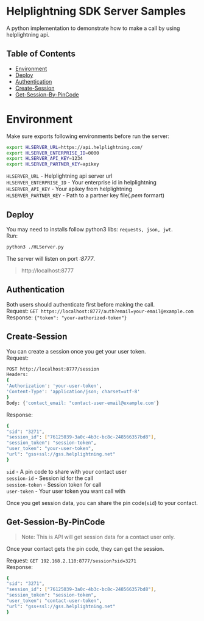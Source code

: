 # Helplightning SDK Server Samples

A python implementation to demonstrate how to make a call by using helplightning api.  

## Table of Contents
-  [Environment](#environment)
-  [Deploy](#deploy)
-  [Authentication](#authentication)
-  [Create-Session](#create-session)
- [Get-Session-By-PinCode](#Get-Session-By-PinCode)

# Environment

Make sure exports following environments before run the server:
```sh
export HLSERVER_URL=https://api.helplightning.com/
export HLSERVER_ENTERPRISE_ID=0000
export HLSERVER_API_KEY=1234
export HLSERVER_PARTNER_KEY=apikey
```
`HLSERVER_URL` - Helplightning api server url  
`HLSERVER_ENTERPRISE_ID` - Your enterprise id in helplightning  
`HLSERVER_API_KEY` - Your apikey from helplightning  
`HLSERVER_PARTNER_KEY` - Path to a partner key file(*.pem* formart)  

## Deploy
You may need to installs follow python3 libs: `requests, json, jwt`.  
Run:
```sh
python3 ./HLServer.py
```
The server will listen on port *:8777*. 
> http://localhost:8777

## Authentication

Both users should authenticate first before making the call.  
Request: `GET https://localhost:8777/auth?email=your-email@example.com`  
Response:  `{"token": "your-authorized-token"}`  

## Create-Session

You can create a session once you get your user token.  
Request: 
```sh
POST http://localhost:8777/session
Headers: 
{
'Authorization': 'your-user-token', 
'Content-Type': 'application/json; charset=utf-8'
}
Body: {'contact_email: "contact-user-email@example.com'}
```
Response:
```sh
{
"sid": "3271",
"session_id": ["76125039-3a0c-4b3c-bc8c-248566357bd8"],
"session_token": "session-token",
"user_token": "your-user-token",
"url": "gss+ssl://gss.helplightning.net"
}
```
`sid` - A pin code to share with your contact user  
`session-id` - Session id for the call  
`session-token` - Session token for call  
`user-token` - Your user token you want call with

Once you get session data, you can share the pin code(`sid`) to your contact. 
 
## Get-Session-By-PinCode

> Note: This is API will get session data for a contact user only.

Once your contact gets the pin code, they can get the session.  

Request: `GET 192.168.2.110:8777/session?sid=3271`  
Response:
```sh
{
"sid": "3271",
"session_id": ["76125039-3a0c-4b3c-bc8c-248566357bd8"],
"session_token": "session-token",
"user_token": "contact-user-token",
"url": "gss+ssl://gss.helplightning.net"
}
```
